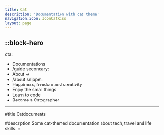 ```yaml
---
title: Cat
description: 'Documentation with cat theme'
navigation.icon: IconCatKiss
layout: page
---
```


::block-hero
---
cta:
  - Documentations
  - /guide
secondary:
  - About →
  - /about
snippet: 
- Happiness, freedom and creativity
- Enjoy the small things
- Learn to code
- Become a Catographer
---
#title
Catdocuments

#description
Some cat-themed documentation about tech, travel and life skills.
::
